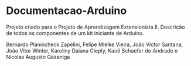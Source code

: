 # Documentacao-Arduino

Projeto criado para o Projeto de Aprendizagem Extensionista II.
Descrição de todos os componentes de um kit iniciante de Arduíno.

Bernardo Planincheck Zapelini, Felipe Mielke Vieira, João Victor Santana, João Vitor Winter, Karoliny Daiana Cieply, Kauê Schaefer de Andrade e Nicolas Augusto Gazaniga
